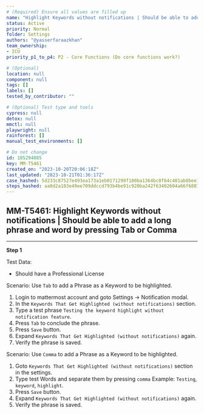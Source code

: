 ```yaml
---
# (Required) Ensure all values are filled up
name: "Highlight Keywords without notifications | Should be able to add a long phrase and word by pressing Tab or Comma"
status: Active
priority: Normal
folder: Settings
authors: "@yasserfaraazkhan"
team_ownership: 
- ICU
priority_p1_to_p4: P2 - Core Functions (Do core functions work?)

# (Optional)
location: null
component: null
tags: []
labels: []
tested_by_contributor: ""

# (Optional) Test type and tools
cypress: null
detox: null
mmctl: null
playwright: null
rainforest: []
manual_test_environments: []

# Do not change
id: 105294085
key: MM-T5461
created_on: "2023-10-20T20:06:18Z"
last_updated: "2023-10-21T01:36:17Z"
case_hashed: 5d233c87527e493ea173a1eb0171299f180ba1364bc0f64c401ab8bee119a9df144683b0e6a2dc40fb1c0606b76edda0
steps_hashed: aa0d2a103e49ee709ddccd793b4be91c920ba242f63402604a66f68879c4f2fcc3e6efa62318f483bb8a63fbecc02def
---
```


<!-- (Auto-generated) Based on frontmatter's "key" and "name" -->

## MM-T5461: Highlight Keywords without notifications | Should be able to add a long phrase and word by pressing Tab or Comma

---

**Step 1**

Test Data:

- Should have a Professional License

Scenario: Use `Tab` to add a Phrase as a Keyword to be highlighted.

1. Login to mattermost account and goto Settings -> Notification modal.
2. In the `Keywords That Get Highlighted (without notifications)` section.
3. Type a test phrase `Testing the keyword highlight without notification feature`.
4. Press `Tab` to conclude the phrase.
5. Press `Save` button.
6. Expand `Keywords That Get Highlighted (without notifications)` again.
7. Verify the phrase is saved.

Scenario: Use `Comma` to add a Phrase as a Keyword to be highlighted.

1. Goto `Keywords That Get Highlighted (without notifications)` section in the settings.
2. Type test Words and separate them by pressing `comma` Example: `Testing`, `keyword`, `highlight`.
3. Press `Save` button.
4. Expand `Keywords That Get Highlighted (without notifications)` again.
5. Verify the phrase is saved.
